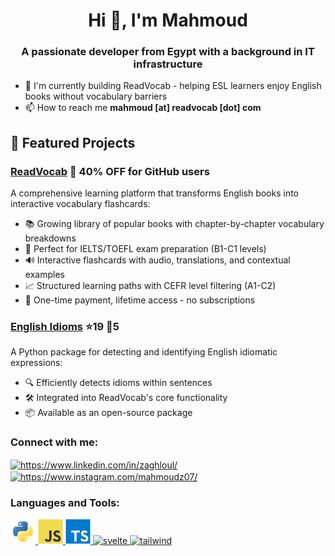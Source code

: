 
<h1 align="center">Hi 👋, I'm Mahmoud</h1>
<h3 align="center">A passionate developer from Egypt with a background in IT infrastructure</h3>

- 🔭 I'm currently building ReadVocab - helping ESL learners enjoy English books without vocabulary barriers
- 📫 How to reach me **mahmoud [at] readvocab [dot] com**

## 🚀 Featured Projects

### [ReadVocab](https://www.readvocab.com/?via=github) 🎁 40% OFF for GitHub users
A comprehensive learning platform that transforms English books into interactive vocabulary flashcards:
- 📚 Growing library of popular books with chapter-by-chapter vocabulary breakdowns
- 🎯 Perfect for IELTS/TOEFL exam preparation (B1-C1 levels)
- 🔊 Interactive flashcards with audio, translations, and contextual examples
- 📈 Structured learning paths with CEFR level filtering (A1-C2)
- 💎 One-time payment, lifetime access - no subscriptions

### [English Idioms](https://github.com/zaghloul404/englishidioms) ⭐19 🔄5
A Python package for detecting and identifying English idiomatic expressions:
- 🔍 Efficiently detects idioms within sentences
- 🛠️ Integrated into ReadVocab's core functionality
- 📦 Available as an open-source package

<h3 align="left">Connect with me:</h3>
<p align="left">
  <a href="https://www.linkedin.com/in/zaghloul/" target="blank"
    ><img
      align="center"
      src="https://raw.githubusercontent.com/rahuldkjain/github-profile-readme-generator/master/src/images/icons/Social/linked-in-alt.svg"
      alt="https://www.linkedin.com/in/zaghloul/"
      height="30"
      width="40"
  /></a>
  <a href="https://www.instagram.com/mahmoudz07/" target="blank"
    ><img
      align="center"
      src="https://raw.githubusercontent.com/rahuldkjain/github-profile-readme-generator/master/src/images/icons/Social/instagram.svg"
      alt="https://www.instagram.com/mahmoudz07/"
      height="30"
      width="40"
  /></a>
</p>

<h3 align="left">Languages and Tools:</h3>
<p align="left">
  <a href="https://www.python.org" target="_blank" rel="noreferrer">
    <img
      src="https://raw.githubusercontent.com/devicons/devicon/master/icons/python/python-original.svg"
      alt="python"
      width="40"
      height="40"
    />
  </a>
  <a
    href="https://developer.mozilla.org/en-US/docs/Web/JavaScript"
    target="_blank"
    rel="noreferrer"
  >
    <img
      src="https://raw.githubusercontent.com/devicons/devicon/master/icons/javascript/javascript-original.svg"
      alt="javascript"
      width="40"
      height="40"
    />
  </a>
  <a href="https://www.typescriptlang.org/" target="_blank" rel="noreferrer">
    <img
      src="https://raw.githubusercontent.com/devicons/devicon/master/icons/typescript/typescript-original.svg"
      alt="typescript"
      width="40"
      height="40"
    />
  </a>
  <a href="https://svelte.dev" target="_blank" rel="noreferrer">
    <img
      src="https://upload.wikimedia.org/wikipedia/commons/1/1b/Svelte_Logo.svg"
      alt="svelte"
      width="40"
      height="40"
    />
  </a>
  <a href="https://tailwindcss.com/" target="_blank" rel="noreferrer">
    <img
      src="https://www.vectorlogo.zone/logos/tailwindcss/tailwindcss-icon.svg"
      alt="tailwind"
      width="40"
      height="40"
    />
  </a>
</p>
